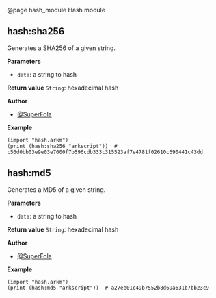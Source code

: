 @page hash_module Hash module

## hash:sha256

Generates a SHA256 of a given string.

**Parameters**
- `data`: a string to hash

**Return value** `String`: hexadecimal hash

**Author**
- [@SuperFola](https://github.com/SuperFola)

**Example**
~~~~{.lisp}
(import "hash.arkm")
(print (hash:sha256 "arkscript"))  # c56d0bb03e9e03e7000f7b596cdb333c315523af7e4781f02610c690441c43dd
~~~~

## hash:md5

Generates a MD5 of a given string.

**Parameters**
- `data`: a string to hash

**Return value** `String`: hexadecimal hash

**Author**
- [@SuperFola](https://github.com/SuperFola)

**Example**
~~~~{.lisp}
(import "hash.arkm")
(print (hash:md5 "arkscript"))  # a27ee01c49b7552b8d69a631b7bb23c9
~~~~
